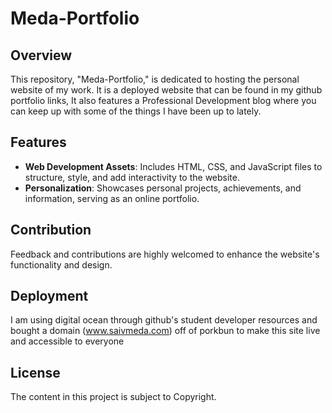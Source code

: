 # Meda-Portfolio

## Overview
This repository, "Meda-Portfolio," is dedicated to hosting the personal website of my work. It is a deployed website that can be found in my github portfolio links, It also features a Professional Development blog where you can keep up with some of the things I have been up to lately.

## Features
- **Web Development Assets**: Includes HTML, CSS, and JavaScript files to structure, style, and add interactivity to the website.
- **Personalization**: Showcases personal projects, achievements, and information, serving as an online portfolio.

## Contribution
Feedback and contributions are highly welcomed to enhance the website's functionality and design.

## Deployment
I am using digital ocean through github's student developer resources and bought a domain (www.saivmeda.com) off of porkbun to make this site live and accessible to everyone

## License
The content in this project is subject to Copyright.


